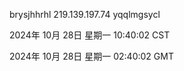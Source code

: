 brysjhhrhl 219.139.197.74 yqqlmgsycl

2024年 10月 28日 星期一 10:40:02 CST

2024年 10月 28日 星期一 02:40:02 GMT
